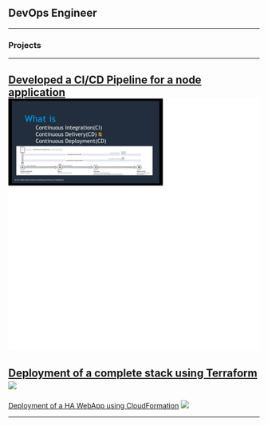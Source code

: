 ## DevOps Engineer

---

### Projects 

---
[Developed a CI/CD Pipeline for a node application](https://github.com/dammy092002/udacity)
<img src="images/ci-cd1.jpg?raw=true"/>
---
[Deployment of a complete stack using Terraform](https://github.com/dammy092002/Deployment-of-web-stack-using-Terraform)
<img src="images/dummy_thumbnail.jpg?raw=true"/>
---
[Deployment of a HA WebApp using CloudFormation](https://github.com/dammy092002/CloudFormation-Deployment-of-a-Webapp-Project)
<img src="images/dummy_thumbnail.jpg?raw=true"/>

---

